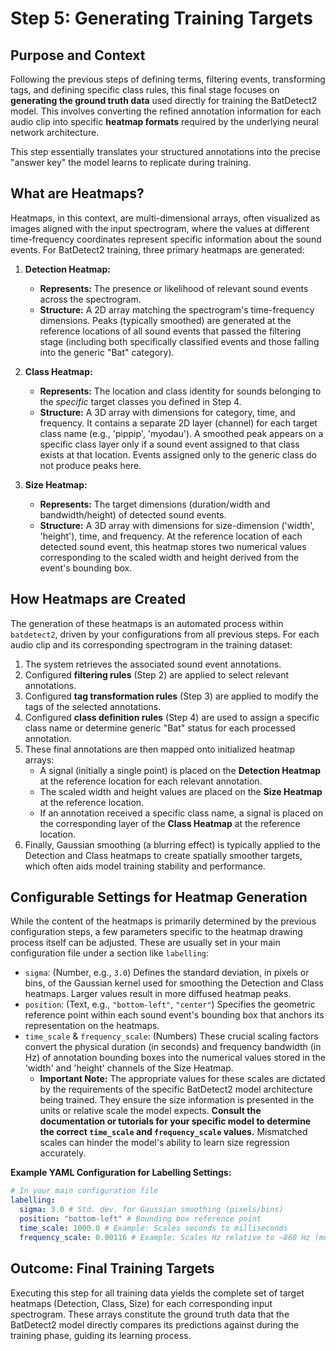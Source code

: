 # Step 5: Generating Training Targets

## Purpose and Context

Following the previous steps of defining terms, filtering events, transforming tags, and defining specific class rules, this final stage focuses on **generating the ground truth data** used directly for training the BatDetect2 model.
This involves converting the refined annotation information for each audio clip into specific **heatmap formats** required by the underlying neural network architecture.

This step essentially translates your structured annotations into the precise "answer key" the model learns to replicate during training.

## What are Heatmaps?

Heatmaps, in this context, are multi-dimensional arrays, often visualized as images aligned with the input spectrogram, where the values at different time-frequency coordinates represent specific information about the sound events.
For BatDetect2 training, three primary heatmaps are generated:

1.  **Detection Heatmap:**

    - **Represents:** The presence or likelihood of relevant sound events across the spectrogram.
    - **Structure:** A 2D array matching the spectrogram's time-frequency dimensions.
      Peaks (typically smoothed) are generated at the reference locations of all sound events that passed the filtering stage (including both specifically classified events and those falling into the generic "Bat" category).

2.  **Class Heatmap:**

    - **Represents:** The location and class identity for sounds belonging to the _specific_ target classes you defined in Step 4.
    - **Structure:** A 3D array with dimensions for category, time, and frequency.
      It contains a separate 2D layer (channel) for each target class name (e.g., 'pippip', 'myodau').
      A smoothed peak appears on a specific class layer only if a sound event assigned to that class exists at that location.
      Events assigned only to the generic class do not produce peaks here.

3.  **Size Heatmap:**
    - **Represents:** The target dimensions (duration/width and bandwidth/height) of detected sound events.
    - **Structure:** A 3D array with dimensions for size-dimension ('width', 'height'), time, and frequency.
      At the reference location of each detected sound event, this heatmap stores two numerical values corresponding to the scaled width and height derived from the event's bounding box.

## How Heatmaps are Created

The generation of these heatmaps is an automated process within `batdetect2`, driven by your configurations from all previous steps.
For each audio clip and its corresponding spectrogram in the training dataset:

1.  The system retrieves the associated sound event annotations.
2.  Configured **filtering rules** (Step 2) are applied to select relevant annotations.
3.  Configured **tag transformation rules** (Step 3) are applied to modify the tags of the selected annotations.
4.  Configured **class definition rules** (Step 4) are used to assign a specific class name or determine generic "Bat" status for each processed annotation.
5.  These final annotations are then mapped onto initialized heatmap arrays:
    - A signal (initially a single point) is placed on the **Detection Heatmap** at the reference location for each relevant annotation.
    - The scaled width and height values are placed on the **Size Heatmap** at the reference location.
    - If an annotation received a specific class name, a signal is placed on the corresponding layer of the **Class Heatmap** at the reference location.
6.  Finally, Gaussian smoothing (a blurring effect) is typically applied to the Detection and Class heatmaps to create spatially smoother targets, which often aids model training stability and performance.

## Configurable Settings for Heatmap Generation

While the content of the heatmaps is primarily determined by the previous configuration steps, a few parameters specific to the heatmap drawing process itself can be adjusted.
These are usually set in your main configuration file under a section like `labelling`:

- `sigma`: (Number, e.g., `3.0`) Defines the standard deviation, in pixels or bins, of the Gaussian kernel used for smoothing the Detection and Class heatmaps.
  Larger values result in more diffused heatmap peaks.
- `position`: (Text, e.g., `"bottom-left"`, `"center"`) Specifies the geometric reference point within each sound event's bounding box that anchors its representation on the heatmaps.
- `time_scale` & `frequency_scale`: (Numbers) These crucial scaling factors convert the physical duration (in seconds) and frequency bandwidth (in Hz) of annotation bounding boxes into the numerical values stored in the 'width' and 'height' channels of the Size Heatmap.
  - **Important Note:** The appropriate values for these scales are dictated by the requirements of the specific BatDetect2 model architecture being trained.
    They ensure the size information is presented in the units or relative scale the model expects.
    **Consult the documentation or tutorials for your specific model to determine the correct `time_scale` and `frequency_scale` values.** Mismatched scales can hinder the model's ability to learn size regression accurately.

**Example YAML Configuration for Labelling Settings:**

```yaml
# In your main configuration file
labelling:
  sigma: 3.0 # Std. dev. for Gaussian smoothing (pixels/bins)
  position: "bottom-left" # Bounding box reference point
  time_scale: 1000.0 # Example: Scales seconds to milliseconds
  frequency_scale: 0.00116 # Example: Scales Hz relative to ~860 Hz (model specific!)
```

## Outcome: Final Training Targets

Executing this step for all training data yields the complete set of target heatmaps (Detection, Class, Size) for each corresponding input spectrogram.
These arrays constitute the ground truth data that the BatDetect2 model directly compares its predictions against during the training phase, guiding its learning process.
